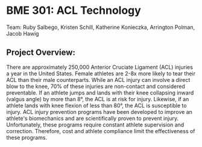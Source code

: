# BME 301: ACL Technology
Team: Ruby Salbego, Kristen Schill, Katherine Konieczka, Arrington Polman, Jacob Hawig<br/>
## Project Overview:
There are approximately 250,000 Anterior Cruciate Ligament (ACL) injuries a year in the United States. Female athletes are 2-8x more likely to tear their ACL than their male counterparts. While an ACL injury can involve a direct blow to the knee, 70% of these injuries are non-contact and considered preventable. If an athlete jumps and lands with their knee collapsing inward (valgus angle) by more than 8°, the ACL is at risk for injury. Likewise, if an athlete lands with knee flexion of less than 80°, the ACL is susceptible to injury. ACL injury prevention programs have been developed to improve an athlete's biomechanics and are scientifically proven to prevent injury. Unfortunately, these programs require constant athlete supervision and correction. Therefore, cost and athlete compliance limit the effectiveness of these programs.
